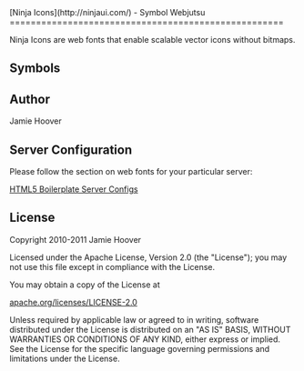 <link href="/ninja/icons/blob/master/ninja.symbols.css" media="screen" rel="stylesheet" type="text/css"/>
[Ninja Icons](http://ninjaui.com/) - Symbol Webjutsu
====================================================

Ninja Icons are web fonts that enable scalable vector icons without bitmaps.

Symbols
-------

<div>
	<span class="ninjaSymbol ninjaSymbolAlert"></span>
	<span class="ninjaSymbol ninjaSymbolArrowDown"></span>
	<span class="ninjaSymbol ninjaSymbolArrowLeft"></span>
	<span class="ninjaSymbol ninjaSymbolArrowRight"></span>
	<span class="ninjaSymbol ninjaSymbolArrowUp"></span>
	<span class="ninjaSymbol ninjaSymbolCalendar"></span>
	<span class="ninjaSymbol ninjaSymbolCheck"></span>
	<span class="ninjaSymbol ninjaSymbolCircle"></span>
	<span class="ninjaSymbol ninjaSymbolClear"></span>
	<span class="ninjaSymbol ninjaSymbolClip"></span>
	<span class="ninjaSymbol ninjaSymbolDiamond"></span>
	<span class="ninjaSymbol ninjaSymbolDirections"></span>
	<span class="ninjaSymbol ninjaSymbolEdit"></span>
	<span class="ninjaSymbol ninjaSymbolFlag"></span>
	<span class="ninjaSymbol ninjaSymbolGear"></span>
	<span class="ninjaSymbol ninjaSymbolHeart"></span>
	<span class="ninjaSymbol ninjaSymbolHeartPlus"></span>
	<span class="ninjaSymbol ninjaSymbolHeartMinus"></span>
	<span class="ninjaSymbol ninjaSymbolHelp"></span>
	<span class="ninjaSymbol ninjaSymbolHome"></span>
	<span class="ninjaSymbol ninjaSymbolInfo"></span>
	<span class="ninjaSymbol ninjaSymbolInstall"></span>
	<span class="ninjaSymbol ninjaSymbolLink"></span>
	<span class="ninjaSymbol ninjaSymbolLock"></span>
	<span class="ninjaSymbol ninjaSymbolMail"></span>
	<span class="ninjaSymbol ninjaSymbolMap"></span>
	<span class="ninjaSymbol ninjaSymbolMoveDown"></span>
	<span class="ninjaSymbol ninjaSymbolMoveLeft"></span>
	<span class="ninjaSymbol ninjaSymbolMoveRight"></span>
	<span class="ninjaSymbol ninjaSymbolMoveUp"></span>
	<span class="ninjaSymbol ninjaSymbolMinus"></span>
	<span class="ninjaSymbol ninjaSymbolNot"></span>
	<span class="ninjaSymbol ninjaSymbolOptions"></span>
	<span class="ninjaSymbol ninjaSymbolPhoto"></span>
	<span class="ninjaSymbol ninjaSymbolPlus"></span>
	<span class="ninjaSymbol ninjaSymbolPrint"></span>
	<span class="ninjaSymbol ninjaSymbolRemove"></span>
	<span class="ninjaSymbol ninjaSymbolSearch"></span>
	<span class="ninjaSymbol ninjaSymbolShipping"></span>
	<span class="ninjaSymbol ninjaSymbolStar"></span>
	<span class="ninjaSymbol ninjaSymbolThought"></span>
	<span class="ninjaSymbol ninjaSymbolThumbsDown"></span>
	<span class="ninjaSymbol ninjaSymbolThumbsUp"></span>
	<span class="ninjaSymbol ninjaSymbolTime"></span>
	<span class="ninjaSymbol ninjaSymbolTriangle"></span>
	<span class="ninjaSymbol ninjaSymbolUnlock"></span>
	<span class="ninjaSymbol ninjaSymbolUser"></span>
	<span class="ninjaSymbol ninjaSymbolUsers"></span>
	<span class="ninjaSymbol ninjaSymbolVideo"></span>
	<span class="ninjaSymbol ninjaSymbolWatch"></span>
	<span class="ninjaSymbol ninjaSymbolWeather"></span>
</div>

Author
------

Jamie Hoover

Server Configuration
--------------------

Please follow the section on web fonts for your particular server:

[HTML5 Boilerplate Server Configs](https://github.com/paulirish/html5-boilerplate-server-configs)

License
-------

Copyright 2010-2011 Jamie Hoover

Licensed under the Apache License, Version 2.0 (the "License");
you may not use this file except in compliance with the License.

You may obtain a copy of the License at

[apache.org/licenses/LICENSE-2.0](http://www.apache.org/licenses/LICENSE-2.0)

Unless required by applicable law or agreed to in writing, software
distributed under the License is distributed on an "AS IS" BASIS,
WITHOUT WARRANTIES OR CONDITIONS OF ANY KIND, either express or implied.
See the License for the specific language governing permissions and
limitations under the License.
